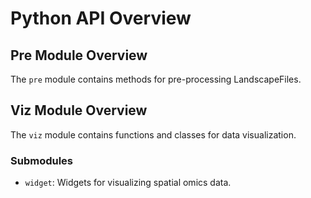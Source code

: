 # Python API Overview

## Pre Module Overview

The `pre` module contains methods for pre-processing LandscapeFiles.


## Viz Module Overview

The `viz` module contains functions and classes for data visualization.

### Submodules

- `widget`: Widgets for visualizing spatial omics data.

